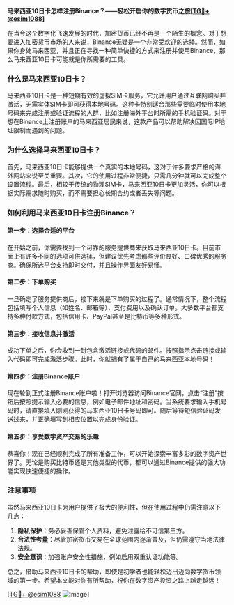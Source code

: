 **马来西亚10日卡怎样注册Binance？——轻松开启你的数字货币之旅[[TG💪+ @esim1088](https://t.me/s/esim1088)]**

在当今这个数字化飞速发展的时代，加密货币已经不再是一个陌生的概念。对于想要进入加密货币市场的人来说，Binance无疑是一个非常受欢迎的选择。然而，如果你身处马来西亚，并且正在寻找一种简单快捷的方式来注册并使用Binance，那么马来西亚10日卡可能就是你所需要的工具。

### 什么是马来西亚10日卡？

马来西亚10日卡是一种短期有效的虚拟SIM卡服务，它允许用户通过互联网购买并激活，无需实体SIM卡即可获得本地号码。这种卡特别适合那些需要临时使用本地号码来完成注册或验证流程的人群，比如注册海外平台时所需的手机验证码。对于想在Binance上注册账户的马来西亚居民来说，这款产品可以帮助解决因国际IP地址限制而遇到的问题。

### 为什么选择马来西亚10日卡？

首先，马来西亚10日卡能够提供一个真实的本地号码，这对于许多要求严格的海外网站来说至关重要。其次，它的使用过程非常便捷，只需几分钟就可以完成整个设置流程。最后，相较于传统的物理SIM卡，马来西亚10日卡更加灵活，你可以根据实际需求随时购买，而不需要担心长期合约或者丢失等问题。

### 如何利用马来西亚10日卡注册Binance？

#### 第一步：选择合适的平台

在开始之前，你需要找到一个可靠的服务提供商来获取马来西亚10日卡。目前市面上有许多不同的选项可供选择，但建议优先考虑那些评价良好、口碑优秀的服务商。确保所选平台支持即时交付，并且操作界面友好易懂。

#### 第二步：下单购买

一旦确定了服务提供商后，接下来就是下单购买的过程了。通常情况下，整个流程包括填写个人信息（如姓名、邮箱等）、支付费用以及确认订单。大多数平台都支持多种付款方式，包括信用卡、PayPal甚至是比特币等多种形式。

#### 第三步：接收信息并激活

成功下单之后，你会收到一封包含激活链接或代码的邮件。按照指示点击链接或输入代码即可完成激活步骤。此时，你就拥有了属于自己的马来西亚本地号码！

#### 第四步：注册Binance账户

现在轮到正式注册Binance账户啦！打开浏览器访问Binance官网，点击“注册”按钮后按照提示输入必要的信息，例如电子邮件地址和密码。当系统要求输入手机号码时，请直接填入刚刚获得的马来西亚10日卡号码即可。随后等待短信验证码发送过来，并正确填写到相应位置以完成身份验证。

#### 第五步：享受数字资产交易的乐趣

恭喜你！现在已经顺利完成了所有准备工作，可以开始探索丰富多彩的数字资产世界了。无论是购买比特币还是其他类型的代币，都可以通过Binance提供的强大功能实现快速便捷的操作。

### 注意事项

虽然马来西亚10日卡为用户提供了极大的便利性，但在使用过程中仍需注意以下几点：

1. **隐私保护**：务必妥善保管个人资料，避免泄露给不可信第三方。
2. **合法性考量**：尽管加密货币交易在全球范围内逐渐普及，但仍需遵守当地法律法规。
3. **安全意识**：加强账户安全性措施，例如启用双重认证功能等。

总之，借助马来西亚10日卡的帮助，即使是初学者也能轻松迈出迈向数字货币领域的第一步。希望本文能对你有所帮助，祝你在数字资产投资之路上越走越远！

[[TG💪+ @esim1088](https://t.me/s/esim1088) ![Image](https://i.postimg.cc/4NQfJmqS/Snipaste-2025-05-13-00-14-12.png)]